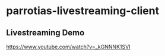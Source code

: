 # parrotias-livestreaming-client


## Livestreaming Demo
https://www.youtube.com/watch?v=_kGNNNK1SVI

